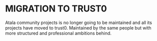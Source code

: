 # MIGRATION TO TRUST0

Atala community projects is no longer going to be maintained and all its projects have moved to trust0.
Maintained by the same people but with more structured and professional ambitions behind.
